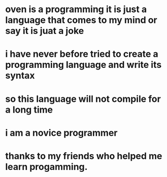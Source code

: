 # oven is a programming it is just a language that comes to my mind or say it is juat a joke
# i have never before tried to create a programming language and write its syntax
# so this language will not compile for a long time
# i am a novice programmer
# thanks to my friends who helped me learn progamming.
